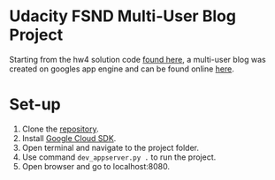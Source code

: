 # Udacity FSND Multi-User Blog Project

Starting from the hw4 solution code [found here](http://udacity-cs253.appspot.com/static/hw4.tgz), a multi-user blog was created on googles app engine and can be found online [here](https://seenit-159500.appspot.com/). 

# Set-up

1. Clone the [repository](https://github.com/Tamburkey/FSNDblog.git).
2. Install [Google Cloud SDK](https://cloud.google.com/sdk/docs/).
3. Open terminal and navigate to the project folder.
4. Use command `dev_appserver.py .` to run the project.
5. Open browser and go to localhost:8080.

